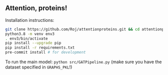 ## Attention, proteins!


Installation instructions:

```bash
git clone https://github.com/Roj/attentionproteins.git && cd attentionproteins
python3.8 -m venv env3
. env3/bin/activate
pip install --upgrade pip
pip install -r requirements.txt
pre-commit install # for development
```

To run the main model: `python src/GATPipeline.py` (make sure you have the dataset specified in
`GRAPHS_PKL`!)
